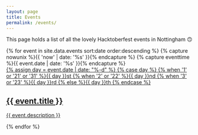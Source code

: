 ```yaml
---
layout: page
title: Events
permalink: /events/
---
```


This page holds a list of all the lovely Hacktoberfest events in Nottingham 🙃

<section class="events_list">

  <div class="event_outer">
    {% for event in site.data.events sort:date order:descending %}
    {% capture nowunix %}{{ 'now' | date: '%s' }}{% endcapture %}
    {% capture eventtime %}{{ event.date | date: '%s' }}{% endcapture %}
    <a target="_blank" href="{{ event.url }}" title="{{ event.title }}" class="event {% if eventtime < nowunix %}event--done{% endif %}">
      <div class="event_date">
        <span class="event_date--value">
        {% assign day = event.date | date: "%-d"  %}
        {% case day %}
          {% when '1' or '21' or '31' %}{{ day }}st
          {% when '2' or '22' %}{{ day }}nd
          {% when '3' or '23' %}{{ day }}rd
          {% else %}{{ day }}th
        {% endcase %}
        </span>
      </div> 
      <h2 class="event_title">{{ event.title }}</h2>
      <p class="event_description">{{ event.description }}</p>
    </a>
    {% endfor %}
  </div>

</section>

<script>
    const events = document.querySelectorAll('.event');
    const now = new Date();

    // Loop through events
    events.forEach(event => {
        const endDate = new Date(event.dataset.endDate);

        // If end date is in the past, add class to style it
        if (now > endDate) {
            event.classList.add('event--done');
        }
    })
</script>
